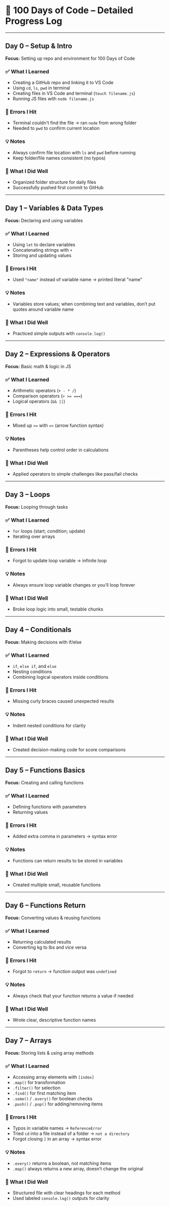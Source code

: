 # 📓 100 Days of Code – Detailed Progress Log

---

## Day 0 – Setup & Intro
 
**Focus:** Setting up repo and environment for 100 Days of Code  

### ✅ What I Learned
- Creating a GitHub repo and linking it to VS Code
- Using `cd`, `ls`, `pwd` in terminal
- Creating files in VS Code and terminal (`touch filename.js`)
- Running JS files with `node filename.js`

### 🐛 Errors I Hit
- Terminal couldn't find the file → ran `node` from wrong folder  
- Needed to `pwd` to confirm current location

### 💡 Notes
- Always confirm file location with `ls` and `pwd` before running
- Keep folder/file names consistent (no typos)

### 🎯 What I Did Well
- Organized folder structure for daily files
- Successfully pushed first commit to GitHub

---

## Day 1 – Variables & Data Types
**Focus:** Declaring and using variables  

### ✅ What I Learned
- Using `let` to declare variables
- Concatenating strings with `+`
- Storing and updating values

### 🐛 Errors I Hit
- Used `"name"` instead of variable name → printed literal "name"

### 💡 Notes
- Variables store values; when combining text and variables, don’t put quotes around variable name

### 🎯 What I Did Well
- Practiced simple outputs with `console.log()`

---

## Day 2 – Expressions & Operators
**Focus:** Basic math & logic in JS  

### ✅ What I Learned
- Arithmetic operators (`+ - * /`)
- Comparison operators (`> >= ===`)
- Logical operators (`&& ||`)

### 🐛 Errors I Hit
- Mixed up `>=` with `=>` (arrow function syntax)

### 💡 Notes
- Parentheses help control order in calculations

### 🎯 What I Did Well
- Applied operators to simple challenges like pass/fail checks

---

## Day 3 – Loops
**Focus:** Looping through tasks  

### ✅ What I Learned
- `for` loops (start; condition; update)
- Iterating over arrays

### 🐛 Errors I Hit
- Forgot to update loop variable → infinite loop

### 💡 Notes
- Always ensure loop variable changes or you’ll loop forever

### 🎯 What I Did Well
- Broke loop logic into small, testable chunks

---

## Day 4 – Conditionals
**Focus:** Making decisions with if/else  

### ✅ What I Learned
- `if`, `else if`, and `else`
- Nesting conditions
- Combining logical operators inside conditions

### 🐛 Errors I Hit
- Missing curly braces caused unexpected results

### 💡 Notes
- Indent nested conditions for clarity

### 🎯 What I Did Well
- Created decision-making code for score comparisons

---

## Day 5 – Functions Basics
**Focus:** Creating and calling functions  

### ✅ What I Learned
- Defining functions with parameters
- Returning values

### 🐛 Errors I Hit
- Added extra comma in parameters → syntax error

### 💡 Notes
- Functions can return results to be stored in variables

### 🎯 What I Did Well
- Created multiple small, reusable functions

---

## Day 6 – Functions Return
**Focus:** Converting values & reusing functions  

### ✅ What I Learned
- Returning calculated results
- Converting kg to lbs and vice versa

### 🐛 Errors I Hit
- Forgot to `return` → function output was `undefined`

### 💡 Notes
- Always check that your function returns a value if needed

### 🎯 What I Did Well
- Wrote clear, descriptive function names

---

## Day 7 – Arrays
**Focus:** Storing lists & using array methods  

### ✅ What I Learned
- Accessing array elements with `[index]`
- `.map()` for transformation
- `.filter()` for selection
- `.find()` for first matching item
- `.some()` / `.every()` for boolean checks
- `.push()` / `.pop()` for adding/removing items

### 🐛 Errors I Hit
- Typos in variable names → `ReferenceError`
- Tried `cd` into a file instead of a folder → `not a directory`
- Forgot closing `]` in an array → syntax error

### 💡 Notes
- `.every()` returns a boolean, not matching items
- `.map()` always returns a new array, doesn’t change the original

### 🎯 What I Did Well
- Structured file with clear headings for each method
- Used labeled `console.log()` outputs for clarity
